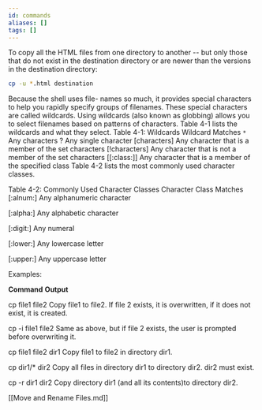 ```yaml
---
id: commands
aliases: []
tags: []
---
```



To copy all the HTML files from one directory to another -- but only those that
do not exist in the destination directory or are newer than the versions in the
  destination directory:

```bash
cp -u *.html destination
```

 Because the shell uses file-
names so much, it provides special characters to help you rapidly specify
groups of filenames. These special characters are called wildcards. Using
wildcards (also known as globbing) allows you to select filenames based on
patterns of characters. Table 4-1 lists the wildcards and what they select.
Table 4-1: Wildcards
Wildcard
 Matches
`*`                Any characters
?                  Any single character
[characters]        Any character that is a member of the set characters
[!characters]       Any character that is not a member of the set characters
[[:class:]]         Any character that is a member of the specified class
Table 4-2 lists the most commonly used character classes.

Table 4-2: Commonly Used Character Classes
Character Class     Matches
[:alnum:]             Any alphanumeric character

[:alpha:]             Any alphabetic character

[:digit:]             Any numeral

[:lower:]             Any lowercase letter

[:upper:]           Any uppercase letter

Examples:

**Command**                    **Output**

cp file1 file2           Copy file1 to file2. If file 2 exists, it is
                         overwritten, if it does not exist, it is created.

cp -i file1 file2        Same as above, but if file 2 exists, the user is
                         prompted before overwriting it.

cp file1 file2 dir1      Copy file1 to file2 in directory dir1.

cp dir1/* dir2           Copy all files in directory dir1 to directory dir2.
                         dir2 must exist.

cp -r dir1 dir2          Copy directory dir1 (and all its contents)to directory dir2.

[[Move and Rename Files.md]]
